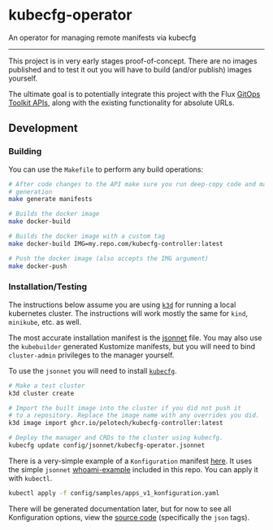 # kubecfg-operator
An operator for managing remote manifests via kubecfg

---

This project is in very early stages proof-of-concept. There are no images published and to
test it out you will have to build (and/or publish) images yourself.

The ultimate goal is to potentially integrate this project with the Flux [GitOps Toolkit APIs](https://fluxcd.io/docs/gitops-toolkit/), along
with the existing functionality for absolute URLs.

## Development

### Building

You can use the `Makefile` to perform any build operations:

```bash
# After code changes to the API make sure you run deep-copy code and manifest
# generation
make generate manifests

# Builds the docker image
make docker-build

# Builds the docker image with a custom tag
make docker-build IMG=my.repo.com/kubecfg-controller:latest

# Push the docker image (also accepts the IMG argument)
make docker-push
```

### Installation/Testing

The instructions below assume you are using [`k3d`](https://k3d.io) for running a local kubernetes cluster. The instructions will work mostly the same for `kind`, `minikube`, etc. as well.

The most accurate installation manifest is the [jsonnet](config/jsonnet/kubecfg-operator.jsonnet) file. 
You may also use the `kubebuilder` generated Kustomize manifests, but you will need to bind `cluster-admin` privileges to the manager yourself.

To use the `jsonnet` you will need to install [`kubecfg`](https://github.com/bitnami/kubecfg/releases).

```bash
# Make a test cluster
k3d cluster create

# Import the built image into the cluster if you did not push it
# to a repository. Replace the image name with any overrides you did.
k3d image import ghcr.io/pelotech/kubecfg-controller:latest

# Deploy the manager and CRDs to the cluster using kubecfg.
kubecfg update config/jsonnet/kubecfg-operator.jsonnet
```

There is a very-simple example of a `Konfiguration` manifest [here](config/samples/whoami.yaml).
It uses the simple `jsonnet` [whoami-example](config/jsonnet/whoami.jsonnet) included in this repo.
You can apply it with `kubectl`.

```bash
kubectl apply -f config/samples/apps_v1_konfiguration.yaml
```

There will be generated documentation later, but for now to see all Konfiguration options, view the [source code](api/v1/konfiguration_types.go) (specifically the `json` tags).